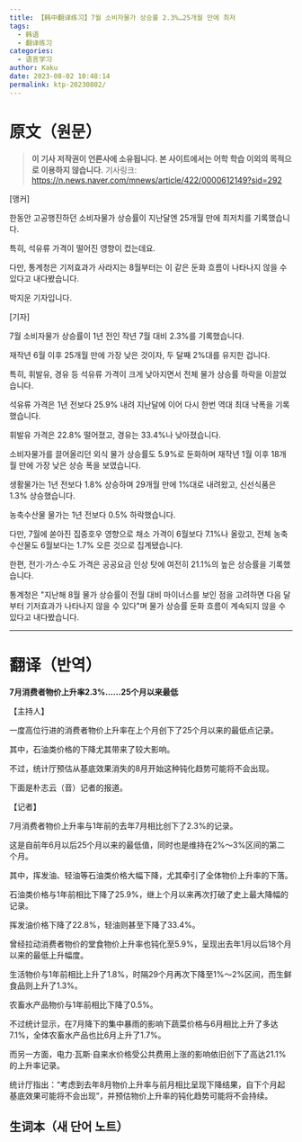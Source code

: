 ```yaml
---
title: 【韩中翻译练习】7월 소비자물가 상승률 2.3%…25개월 만에 최저
tags:
  - 韩语
  - 翻译练习
categories:
  - 语言学习
author: Kaku
date: 2023-08-02 10:48:14
permalink: ktp-20230802/
---
```


# 原文（원문）

> **이 기사 저작권이 언론사에 소유됩니다. 본 사이트에서는 어학 학습 이외의 목적으로 이용하지 않습니다.**
> 기사링크: https://n.news.naver.com/mnews/article/422/0000612149?sid=292

<!--more-->

[앵커]

한동안 고공행진하던 소비자물가 상승률이 지난달엔 25개월 만에 최저치를 기록했습니다.

특히, 석유류 가격이 떨어진 영향이 컸는데요.

다만, 통계청은 기저효과가 사라지는 8월부터는 이 같은 둔화 흐름이 나타나지 않을 수 있다고 내다봤습니다.

박지운 기자입니다.

[기자]

7월 소비자물가 상승률이 1년 전인 작년 7월 대비 2.3%를 기록했습니다.

재작년 6월 이후 25개월 만에 가장 낮은 것이자, 두 달째 2%대를 유지한 겁니다.

특히, 휘발유, 경유 등 석유류 가격이 크게 낮아지면서 전체 물가 상승률 하락을 이끌었습니다.

석유류 가격은 1년 전보다 25.9% 내려 지난달에 이어 다시 한번 역대 최대 낙폭을 기록했습니다.

휘발유 가격은 22.8% 떨어졌고, 경유는 33.4%나 낮아졌습니다.

소비자물가를 끌어올리던 외식 물가 상승률도 5.9%로 둔화하며 재작년 1월 이후 18개월 만에 가장 낮은 상승 폭을 보였습니다.

생활물가는 1년 전보다 1.8% 상승하며 29개월 만에 1%대로 내려왔고, 신선식품은 1.3% 상승했습니다.

농축수산물 물가는 1년 전보다 0.5% 하락했습니다.

다만, 7월에 쏟아진 집중호우 영향으로 채소 가격이 6월보다 7.1%나 올랐고, 전체 농축수산물도 6월보다는 1.7% 오른 것으로 집계됐습니다.

한편, 전기·가스·수도 가격은 공공요금 인상 탓에 여전히 21.1%의 높은 상승률을 기록했습니다.

통계청은 "지난해 8월 물가 상승률이 전월 대비 마이너스를 보인 점을 고려하면 다음 달부터 기저효과가 나타나지 않을 수 있다"며 물가 상승률 둔화 흐름이 계속되지 않을 수 있다고 내다봤습니다.

---

# 翻译（반역）

**7月消费者物价上升率2.3%……25个月以来最低**

【主持人】

一度高位行进的消费者物价上升率在上个月创下了25个月以来的最低点记录。

其中，石油类价格的下降尤其带来了较大影响。

不过，统计厅预估从基底效果消失的8月开始这种钝化趋势可能将不会出现。

下面是朴志云（音）记者的报道。

【记者】

7月消费者物价上升率与1年前的去年7月相比创下了2.3%的记录。

这是自前年6月以后25个月以来的最低值，同时也是维持在2%～3%区间的第二个月。

其中，挥发油、轻油等石油类价格大幅下降，尤其牵引了全体物价上升率的下落。

石油类价格与1年前相比下降了25.9%，继上个月以来再次打破了史上最大降幅的记录。

挥发油价格下降了22.8%，轻油则甚至下降了33.4%。

曾经拉动消费者物价的堂食物价上升率也钝化至5.9%，呈现出去年1月以后18个月以来的最低上升幅度。

生活物价与1年前相比上升了1.8%，时隔29个月再次下降至1%～2%区间，而生鲜食品则上升了1.3%。

农畜水产品物价与1年前相比下降了0.5%。

不过统计显示，在7月降下的集中暴雨的影响下蔬菜价格与6月相比上升了多达7.1%，全体农畜水产品也比6月上升了1.7%。

而另一方面，电力·瓦斯·自来水价格受公共费用上涨的影响依旧创下了高达21.1%的上升率记录。

统计厅指出：“考虑到去年8月物价上升率与前月相比呈现下降结果，自下个月起基底效果可能将不会出现”，并预估物价上升率的钝化趋势可能将不会持续。

## 生词本（새 단어 노트）

